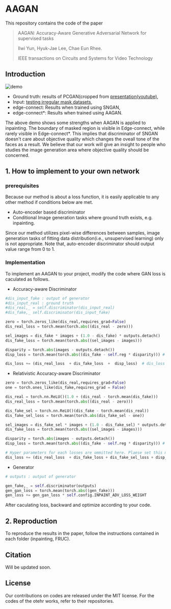 # AAGAN

This repository contains the code of the paper 
> AAGAN: Accuracy-Aware Generative Adversarial Network for supervised tasks
>
>Ilwi Yun, Hyuk-Jae Lee, Chae Eun Rhee.
>
> IEEE transactions on Circuits and Systems for Video Technology


## Introduction
![demo](./checkpoints/Sample/AAGAN_demo.gif)

* Ground truth: results of PCGAN(cropped from [presentation(youtube)](https://youtu.be/G06dEcZ-QTg),  
* Input: [testing irregular mask datasets](http://masc.cs.gmu.edu/wiki/partialconv),  
* edge-connect: Results when trained using SNGAN,  
* edge-connect*: Results when trained using AAGAN.

The above demo shows some strengths when AAGAN is applied to inpainting. The boundary of masked region is visible in Edge-connect, while rarely visible in Edge-connect*. This implies that discriminator of SNGAN doesn't care about objective quality which changes the oveall tone of the faces as a result. We believe that our work will give an insight to people who studies the image generation area where objective quality should be concerned. 


## 1. How to implement to your own network

### prerequisites

Because our method is about a loss function, it is easily applicable to any other method if conditions below are met.

* Auto-encoder based discriminator
* Conditional Image generation tasks where ground truth exists, e.g. inpainting.

Since our method utilizes pixel-wise differences between samples, image generation tasks of fitting data distribution(i.e., unsupervised learning) only is not appropriate.
Note that, auto-encoder discriminator should output value range from 0 to 1.

### Implementation
To implement an AAGAN to your project, modify the code where GAN loss is caculated as follows.

* Accuracy-aware Discriminator

~~~python
#dis_input_fake : output of generator
#dis_input_real : ground truth
#dis_real,_ = self.discriminator(dis_input_real)
#dis_fake,_ self.discriminator(dis_input_fake)

zero = torch.zeros_like(dis_real,requires_grad=False)            
dis_real_loss = torch.mean(torch.abs((dis_real - zero)))

sel_images = dis_fake * images + (1.0 - dis_fake) * outputs.detach()
dis_fake_loss = torch.mean(torch.abs((sel_images - images)))

disparity = torch.abs(images - outputs.detach())
disp_loss = torch.mean(torch.abs((dis_fake - self.reg * disparity))) # self.reg -> weight of the disparity.

dis_loss += (dis_real_loss  + dis_fake_loss  +  disp_loss)  # dis_loss -> loss of discriminator and should be backward later
~~~
* Relativistic Accuracy-aware Discriminator
~~~python
zero = torch.zeros_like(dis_real,requires_grad=False)
one = torch.ones_like(dis_fake,requires_grad = False)

dis_real = torch.nn.ReLU()(1.0 + (dis_real - torch.mean(dis_fake)))
dis_real_loss = torch.mean(torch.abs((dis_real - zero)))                      # relativistic loss for real part

dis_fake_sel = torch.nn.ReLU()(dis_fake - torch.mean(dis_real))
dis_fake_sel_loss = torch.mean(torch.abs(dis_fake_sel - one))                 # relativistic loss for fake part

sel_images = dis_fake_sel * images + (1.0 - dis_fake_sel) * outputs.detach()
dis_fake_loss = torch.mean(torch.abs((sel_images - images)))                  # lowered criterion part 

disparity = torch.abs(images - outputs.detach())
disp_loss = torch.mean(torch.abs((dis_fake - self.reg * disparity))) # regularization

# Hyper parameters for each losses are ommitted here. Plaese set this manually.
dis_loss += (dis_real_loss  + dis_fake_loss + dis_fake_sel_loss + disp_loss) # dis_loss -> loss of discriminator and should be backward later
~~~

* Generator
~~~python
# outputs : output of generator

gen_fake,_ = self.discriminator(outputs)
gen_gan_loss = torch.mean(torch.abs((gen_fake)))
gen_loss += gen_gan_loss * self.config.INPAINT_ADV_LOSS_WEIGHT

~~~

After caculating loss, backward and optimize according to your code.


## 2. Reproduction

To reproduce the results in the paper, follow the instructions contained in each folder (inpainting, FRUC).


## Citation
Will be updated soon.

## License
Our contributions on codes are released under the MIT license. For the codes of the otehr works, refer to their repositories.

